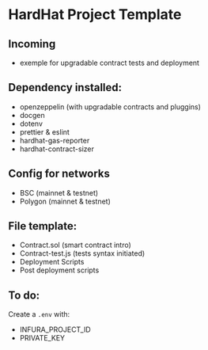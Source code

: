 # HardHat Project Template

## Incoming

- exemple for upgradable contract tests and deployment

## Dependency installed:

- openzeppelin (with upgradable contracts and pluggins)
- docgen
- dotenv
- prettier & eslint
- hardhat-gas-reporter
- hardhat-contract-sizer

## Config for networks

- BSC (mainnet & testnet)
- Polygon (mainnet & testnet)

## File template:

- Contract.sol (smart contract intro)
- Contract-test.js (tests syntax initiated)
- Deployment Scripts
- Post deployment scripts

## To do:

Create a `.env` with:

- INFURA_PROJECT_ID
- PRIVATE_KEY
